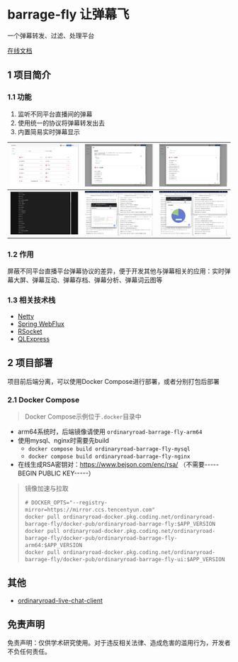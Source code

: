 # barrage-fly 让弹幕飞

一个弹幕转发、过滤、处理平台

[在线文档](https://barragefly.ordinaryroad.tech)

## 1 项目简介

### 1.1 功能

1. 监听不同平台直播间的弹幕
2. 使用统一的协议将弹幕转发出去
3. 内置简易实时弹幕显示

| <img src="docs/src/.vuepress/public/assets/image/task.png" width="400"/>              | <img src="docs/src/.vuepress/public/assets/image/task-detail-1.png" width="400"/> | <img src="docs/src/.vuepress/public/assets/image/task-detail-2.png" width="400"/> |
|---------------------------------------------------------------------------------------|-----------------------------------------------------------------------------------|-----------------------------------------------------------------------------------|
| <img src="docs/src/.vuepress/public/assets/image/real-time-barrage.png" width="400"/> | <img src="docs/src/.vuepress/public/assets/image/stats-1.png" width="400"/>       | <img src="docs/src/.vuepress/public/assets/image/stats-2.png" width="400"/>       |

### 1.2 作用

屏蔽不同平台直播平台弹幕协议的差异，便于开发其他与弹幕相关的应用：实时弹幕大屏、弹幕互动、弹幕存档、弹幕分析、弹幕词云图等

### 1.3 相关技术栈

- [Netty](https://netty.io)
- [Spring WebFlux](https://docs.spring.io/spring-framework/reference/web/webflux.html)
- [RSocket](https://rsocket.io)
- [QLExpress](https://github.com/alibaba/QLExpress)

## 2 项目部署

项目前后端分离，可以使用Docker Compose进行部署，或者分别打包后部署

### 2.1 Docker Compose

> Docker Compose示例位于`.docker`目录中

- arm64系统时，后端镜像请使用 `ordinaryroad-barrage-fly-arm64`
- 使用mysql、nginx时需要先build
    - `docker compose build ordinaryroad-barrage-fly-mysql`
    - `docker compose build ordinaryroad-barrage-fly-nginx`
- 在线生成RSA密钥对：https://www.bejson.com/enc/rsa/ （不需要-----BEGIN PUBLIC KEY-----）

> 镜像加速与拉取
> ```shell
> # DOCKER_OPTS="--registry-mirror=https://mirror.ccs.tencentyun.com"
> docker pull ordinaryroad-docker.pkg.coding.net/ordinaryroad-barrage-fly/docker-pub/ordinaryroad-barrage-fly:$APP_VERSION
> docker pull ordinaryroad-docker.pkg.coding.net/ordinaryroad-barrage-fly/docker-pub/ordinaryroad-barrage-fly-arm64:$APP_VERSION
> docker pull ordinaryroad-docker.pkg.coding.net/ordinaryroad-barrage-fly/docker-pub/ordinaryroad-barrage-fly-ui:$APP_VERSION
> ```

## 其他

- [ordinaryroad-live-chat-client](https://github.com/OrdinaryRoad-Project/ordinaryroad-live-chat-client)

## 免责声明

免责声明：仅供学术研究使用。对于违反相关法律、造成危害的滥用行为，开发者不负任何责任。
